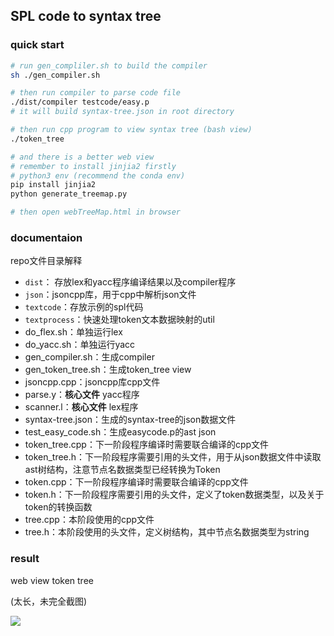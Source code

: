 ## SPL code to syntax tree



### quick start

```bash
# run gen_compliler.sh to build the compiler
sh ./gen_compiler.sh

# then run compiler to parse code file
./dist/compiler testcode/easy.p
# it will build syntax-tree.json in root directory

# then run cpp program to view syntax tree (bash view)
./token_tree

# and there is a better web view
# remember to install jinjia2 firstly
# python3 env (recommend the conda env)
pip install jinjia2
python generate_treemap.py

# then open webTreeMap.html in browser
```


### documentaion

repo文件目录解释

- `dist`： 存放lex和yacc程序编译结果以及compiler程序
- `json`：jsoncpp库，用于cpp中解析json文件
- `textcode`：存放示例的spl代码
- `textprocess`：快速处理token文本数据映射的util
- do_flex.sh：单独运行lex
- do_yacc.sh：单独运行yacc
- gen_compiler.sh：生成compiler
- gen_token_tree.sh：生成token_tree view
- jsoncpp.cpp：jsoncpp库cpp文件
- parse.y：**核心文件** yacc程序
- scanner.l：**核心文件** lex程序
- syntax-tree.json：生成的syntax-tree的json数据文件
- test_easy_code.sh：生成easycode.p的ast json
- token_tree.cpp：下一阶段程序编译时需要联合编译的cpp文件
- token_tree.h：下一阶段程序需要引用的头文件，用于从json数据文件中读取ast树结构，注意节点名数据类型已经转换为Token
- token.cpp：下一阶段程序编译时需要联合编译的cpp文件
- token.h：下一阶段程序需要引用的头文件，定义了token数据类型，以及关于token的转换函数
- tree.cpp：本阶段使用的cpp文件
- tree.h：本阶段使用的头文件，定义树结构，其中节点名数据类型为string


### result

web view token tree

 (太长，未完全截图)

![](http://qiniustorage.joyinn.top/20200601025210.png)

